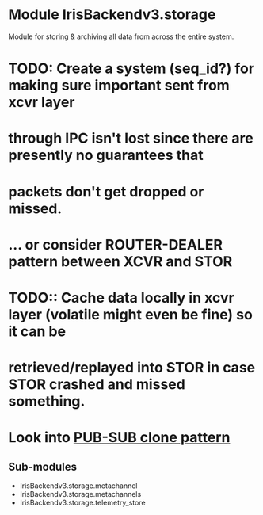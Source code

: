 Module IrisBackendv3.storage
============================
Module for storing & archiving all data from across the entire system.

# TODO: Create a system (seq_id?) for making sure important sent from xcvr layer
# through IPC isn't lost since there are presently no **guarantees** that
# packets don't get dropped or missed.
# ... or consider ROUTER-DEALER pattern between XCVR and STOR

# TODO:: Cache data locally in xcvr layer (volatile might even be fine) so it can be
# retrieved/replayed into STOR in case STOR crashed and missed something.
# Look into [PUB-SUB clone pattern](https://zguide.zeromq.org/docs/chapter5/#Reliable-Pub-Sub-Clone-Pattern)

Sub-modules
-----------
* IrisBackendv3.storage.metachannel
* IrisBackendv3.storage.metachannels
* IrisBackendv3.storage.telemetry_store